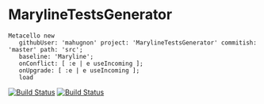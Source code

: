 # MarylineTestsGenerator
```smalltalk
Metacello new
   githubUser: 'mahugnon' project: 'MarylineTestsGenerator' commitish: 'master' path: 'src';
   baseline: 'Maryline';
   onConflict: [ :e | e useIncoming ];
   onUpgrade: [ :e | e useIncoming ];       
   load
```
[![Build Status](https://travis-ci.com/mahugnon/MarylineTestsGenerator.svg?branch=master)](https://travis-ci.com/mahugnon/MarylineTestsGenerator)   [![Build Status](https://ci.inria.fr/pharo-contribution/job/MarylineTestsGenerator/badge/icon)](https://ci.inria.fr/pharo-contribution/job/MarylineTestsGenerator/)
